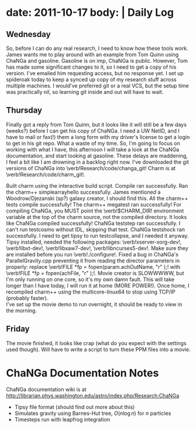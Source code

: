 date: 2011-10-17
body: |
 Daily Log
 ================================================================================

 Wednesday
 --------------------------------------------------------------------------------
 So, before I can do any real research, I need to know how these tools work.  
 James wants me to play around with an example from Tom Quinn using ChaNGa and
 gasoline.  Gasoline is on imp, ChaNGa is public.  However, Tom has made some 
 significant changes to it, so I need to get a copy of his version.  I've emailed
 him requesting access, but no response yet.  I set up spideroak today to keep
 a synced up copy of my research stuff across multiple machines.  I would've 
 preferred git or a real VCS, but the setup time was practically nil, so learning
 git inside and out will have to wait.

 Thursday
 --------------------------------------------------------------------------------
 Finally got a reply from Tom Quinn, but it looks like it will still be a few 
 days (weeks?) before I can get his copy of ChaNGa.  I need a UW NetID, and I
 have to mail or fax(!) them a long form with my driver's license to get a login
 to get in his git repo.  What a waste of my time.  So, I'm going to focus on 
 working with what I have, this afternoon I will take a look at the ChaNGa 
 documentation, and start looking at gasoline.  These delays are maddening, I
 feel a bit like I am drowning in a backlog right now.  I've downloaded the git
 versions of ChaNGa into \verb!Research/code/changa_git!  Charm is at 
 \verb!Research/code/charm_git!.

 Built charm using the interactive build script.
 Compile ran successfully.  Ran the charm++ simplearrayhello successfully.  James
 mentioned a Woodrow/Djezanski (sp?) galaxy creator, I should find this.  All the
 charm++ tests compile successfully!  The charm++ megatest ran successfully!  For
 compiling ChaNGa, you MUST point the \verb!$CHARM_DIR! environment variable at
 the top of the charm source, not the compiled directory.  It looks like ChaNGa
 compiled successfully!  ChaNGa teststep ran successfully.  I can't run testcosmo
 without IDL, skipping that test.  ChaNGa testshock ran successfully.  I need to 
 get tipsy to run testcollapse, and I needed it anyway.  Tipsy installed, needed
 the following packages: \verb!xserver-xorg-dev!, \verb!libxt-dev!, 
 \verb!libxaw7-dev!, \verb!libncurses5-dev!.  Make sure they are installed before
 you run \verb!./configure!.  Fixed a bug in ChaNGa's ParallelGravity.cpp 
 preventing it from reading the director parameters in properly: 
 replace \verb!FILE *fp = fopen(param.achOutName, "r" );! with 
 \verb!FILE *fp = fopen(achFile, "r" );!.  Movie creator is SLOWWWWW, but I'm
 only running on one core, so it's my own damn fault.  This will take longer than
 I have today, I will run it at home (MORE POWER!).  Once home, I recompiled
 charm++ using the multicore-linux64 to stop using TCP/IP (probably faster).  
 I've set up the movie demo to run overnight, it should be ready to view in the 
 morning.

 Friday
 --------------------------------------------------------------------------------
 The movie finished, it looks like crap (what do you expect with the settings 
 used though).  Will have to write a script to turn these PPM files into a movie.
 
 ChaNGa Documentation Notes
 ================================================================================
 ChaNGa documentation wiki is at 
 http://librarian.phys.washington.edu/astro/index.php/Research:ChaNGa

 - Tipsy file format (should find out more about this)
 - Simulates gravity using Barnes-Hut tree, $O(n\log n)$ for $n$ particles
 - Timesteps run with leapfrog integration
